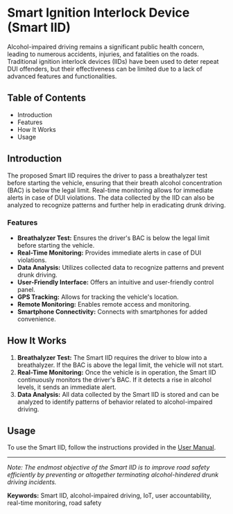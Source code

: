 
<body>
    <h1>Smart Ignition Interlock Device (Smart IID)</h1>
    <p>Alcohol-impaired driving remains a significant public health concern, leading to numerous accidents, injuries, and fatalities on the roads. Traditional ignition interlock devices (IIDs) have been used to deter repeat DUI offenders, but their effectiveness can be limited due to a lack of advanced features and functionalities.</p>
    <h2>Table of Contents</h2>
    <ul>
        <li>Introduction</li>
        <li>Features</li>
        <li>How It Works</li>
        <li>Usage</li>
    </ul>
    <h2>Introduction</h2>
    <p>The proposed Smart IID requires the driver to pass a breathalyzer test before starting the vehicle, ensuring that their breath alcohol concentration (BAC) is below the legal limit. Real-time monitoring allows for immediate alerts in case of DUI violations. The data collected by the IID can also be analyzed to recognize patterns and further help in eradicating drunk driving.</p>
    <h3>Features</h3>
    <ul>
        <li><strong>Breathalyzer Test:</strong> Ensures the driver's BAC is below the legal limit before starting the vehicle.</li>
        <li><strong>Real-Time Monitoring:</strong> Provides immediate alerts in case of DUI violations.</li>
        <li><strong>Data Analysis:</strong> Utilizes collected data to recognize patterns and prevent drunk driving.</li>
        <li><strong>User-Friendly Interface:</strong> Offers an intuitive and user-friendly control panel.</li>
        <li><strong>GPS Tracking:</strong> Allows for tracking the vehicle's location.</li>
        <li><strong>Remote Monitoring:</strong> Enables remote access and monitoring.</li>
        <li><strong>Smartphone Connectivity:</strong> Connects with smartphones for added convenience.</li>
    </ul>
    <h2>How It Works</h2>
    <ol>
        <li><strong>Breathalyzer Test:</strong> The Smart IID requires the driver to blow into a breathalyzer. If the BAC is above the legal limit, the vehicle will not start.</li>
        <li><strong>Real-Time Monitoring:</strong> Once the vehicle is in operation, the Smart IID continuously monitors the driver's BAC. If it detects a rise in alcohol levels, it sends an immediate alert.</li>
        <li><strong>Data Analysis:</strong> All data collected by the Smart IID is stored and can be analyzed to identify patterns of behavior related to alcohol-impaired driving.</li>
    </ol>
    <h2>Usage</h2>
    <p>To use the Smart IID, follow the instructions provided in the <a href="user-manual.md">User Manual</a>.</p>
    <hr>
    <p><em>Note: The endmost objective of the Smart IID is to improve road safety efficiently by preventing or altogether terminating alcohol-hindered drunk driving incidents.</em></p>
    <p><strong>Keywords:</strong> Smart IID, alcohol-impaired driving, IoT, user accountability, real-time monitoring, road safety</p>
</body>
